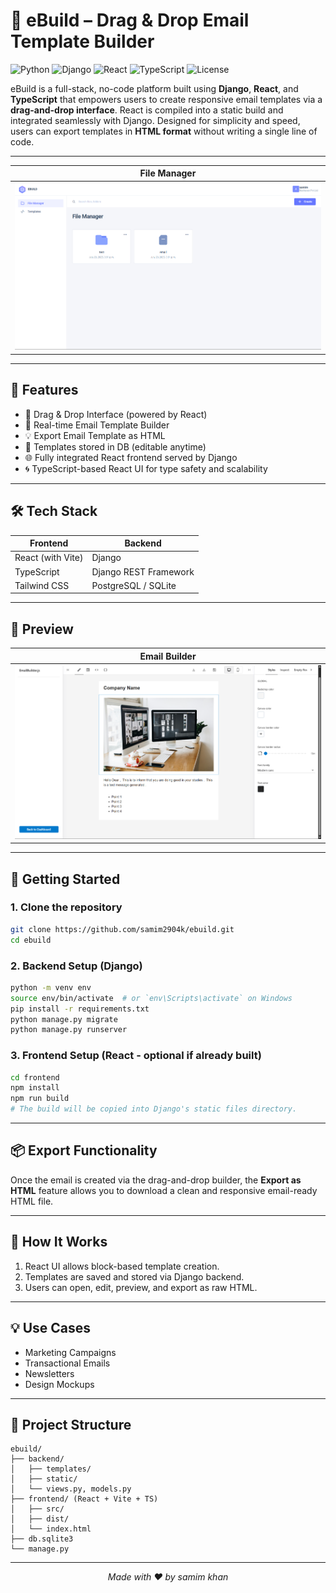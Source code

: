 
# 📧 eBuild – Drag & Drop Email Template Builder

![Python](https://img.shields.io/badge/Python-3.10-blue)
![Django](https://img.shields.io/badge/Django-4.x-success)
![React](https://img.shields.io/badge/React-18.x-61DAFB)
![TypeScript](https://img.shields.io/badge/TypeScript-4.x-3178C6)
![License](https://img.shields.io/github/license/samim2904k/ebuild)

eBuild is a full-stack, no-code platform built using **Django**, **React**, and **TypeScript** that empowers users to create responsive email templates via a **drag-and-drop interface**. React is compiled into a static build and integrated seamlessly with Django. Designed for simplicity and speed, users can export templates in **HTML format** without writing a single line of code.

---

| File Manager |
|-------------------|
| ![Chat](./screenshots/filemanager.png) |

---

## 🌟 Features

- 🚀 Drag & Drop Interface (powered by React)
- 🎨 Real-time Email Template Builder
- 💡 Export Email Template as HTML
- 💾 Templates stored in DB (editable anytime)
- 🌐 Fully integrated React frontend served by Django
- 🌀 TypeScript-based React UI for type safety and scalability

---

## 🛠️ Tech Stack

| Frontend | Backend |
|----------|---------|
| React (with Vite) | Django |
| TypeScript | Django REST Framework |
| Tailwind CSS | PostgreSQL / SQLite |

---

## 📸 Preview

| Email Builder |
|-------------------|
| ![Chat](./screenshots/emailbuilder.png) |

---

## 🚀 Getting Started

### 1. Clone the repository
```bash
git clone https://github.com/samim2904k/ebuild.git
cd ebuild
```

### 2. Backend Setup (Django)
```bash
python -m venv env
source env/bin/activate  # or `env\Scripts\activate` on Windows
pip install -r requirements.txt
python manage.py migrate
python manage.py runserver
```

### 3. Frontend Setup (React - optional if already built)
```bash
cd frontend
npm install
npm run build
# The build will be copied into Django's static files directory.
```

---

## 📦 Export Functionality

Once the email is created via the drag-and-drop builder, the **Export as HTML** feature allows you to download a clean and responsive email-ready HTML file.

---

## 🧠 How It Works

1. React UI allows block-based template creation.
2. Templates are saved and stored via Django backend.
3. Users can open, edit, preview, and export as raw HTML.

---

## 💡 Use Cases

- Marketing Campaigns
- Transactional Emails
- Newsletters
- Design Mockups

---

## 📁 Project Structure

```
ebuild/
├── backend/
│   ├── templates/
│   ├── static/
│   └── views.py, models.py
├── frontend/ (React + Vite + TS)
│   ├── src/
│   ├── dist/
│   └── index.html
├── db.sqlite3
└── manage.py
```

---


<p align="center"><i>Made with ❤️ by samim khan</i></p>

